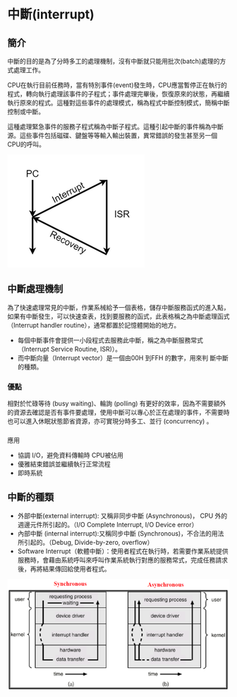 # 中斷\(interrupt\)

## 簡介

中斷的目的是為了分時多工的處理機制，沒有中斷就只能用批次\(batch\)處理的方式處理工作。

CPU在執行目前任務時，當有特別事件\(event\)發生時，CPU應當暫停正在執行的程式，轉向執行處理該事件的子程式；事件處理完畢後，恢復原來的狀態，再繼續執行原來的程式。這種對這些事件的處理模式，稱為程式中斷控制模式，簡稱中斷控制或中斷。

這種處理緊急事件的服務子程式稱為中斷子程式。這種引起中斷的事件稱為中斷源。這些事件包括磁碟、鍵盤等等輸入輸出裝置，異常錯誤的發生甚至另一個CPU的呼叫。

![&#x4E2D;&#x65B7;&#x8655;&#x7406;&#x6D41;&#x7A0B;](../.gitbook/assets/interrput.png)

## 中斷處理機制

為了快速處理常見的中斷，作業系械給予一個表格，儲存中斷服務函式的進入點，如果有中斷發生，可以快速查表，找到要服務的函式，此表格稱之為中斷處理函式（Interrupt handler routine），通常都置於記憶體開始的地方。

* 每個中斷事件會提供一小段程式去服務此中斷，稱之為中斷服務常式（Interrupt Service Routine, ISR\)）。
* 而中斷向量（Interrupt vector）是一個由00H 到FFH 的數字，用來判 斷中斷的種類。

### 優點

相對於忙碌等待 \(busy waiting\)、輪詢 \(polling\) 有更好的效率，因為不需要額外的資源去確認是否有事件要處理，使用中斷可以專心於正在處理的事件，不需要時也可以進入休眠狀態節省資源，亦可實現分時多工、並行 \(concurrency\)
。

### 
應用

* 協調 I/O，避免資料傳輸時 CPU被佔用
* 優雅結束錯誤並繼續執行正常流程
* 即時系統

## 中斷的種類

* 外部中斷\(external interrupt\): 又稱非同步中斷 \(Asynchronous\)， CPU 外的週邊元件所引起的。（I/O Complete Interrupt, I/O Device error）
* 內部中斷 \(internal interrupt\):又稱同步中斷 \(Synchronous\)，不合法的用法所引起的。（Debug, Divide-by-zero, overflow）
* Software Interrupt（軟體中斷）：使用者程式在執行時，若需要作業系統提供服務時，會藉由系統呼叫來呼叫作業系統執行對應的服務常式，完成任務請求後，再將結果傳回給使用者程式。

![&#x540C;&#x6B65;&#x8207;&#x975E;&#x540C;&#x6B65;&#x4E2D;&#x65B7;](../.gitbook/assets/sync_async_interrupt.png)









